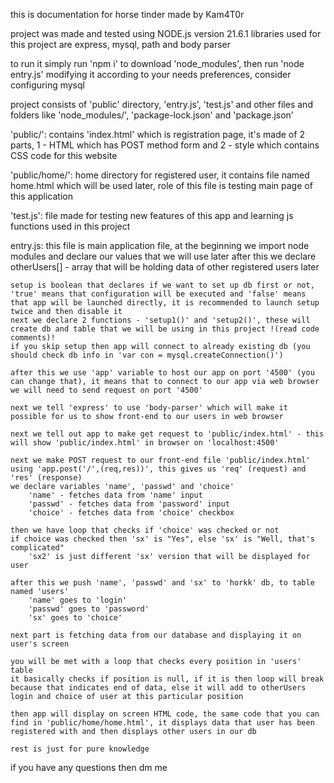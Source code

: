 this is documentation for horse tinder made by Kam4T0r

project was made and tested using NODE.js version 21.6.1
libraries used for this project are express, mysql, path and body parser

to run it simply run 'npm i' to download 'node_modules', then run 'node entry.js' modifying it according to your needs preferences, consider configuring mysql

project consists of 'public' directory, 'entry.js', 'test.js' and other files and folders like 'node_modules/', 'package-lock.json' and 'package.json'

'public/':
    contains 'index.html' which is registration page, it's made of 2 parts, 1 - HTML which has POST method form and 2 - style which contains CSS code for this website

'public/home/':
    home directory for registered user, it contains file named home.html which will be used later, role of this file is testing main page of this application

'test.js':
    file made for testing new features of this app and learning js functions used in this project

entry.js:
    this file is main application file, at the beginning we import node modules and declare our values that we will use later
    after this we declare otherUsers[] - array that will be holding data of other registered users later

    setup is boolean that declares if we want to set up db first or not, 'true' means that configuration will be executed and 'false' means that app will be launched directly, it is recommended to launch setup twice and then disable it
    next we declare 2 functions - 'setup1()' and 'setup2()', these will create db and table that we will be using in this project !(read code comments)!
    if you skip setup then app will connect to already existing db (you should check db info in 'var con = mysql.createConnection()')

    after this we use 'app' variable to host our app on port '4500' (you can change that), it means that to connect to our app via web browser we will need to send request on port '4500'

    next we tell 'express' to use 'body-parser' which will make it possible for us to show front-end to our users in web browser

    next we tell out app to make get request to 'public/index.html' - this will show 'public/index.html' in browser on 'localhost:4500'

    next we make POST request to our front-end file 'public/index.html' using 'app.post('/',(req,res))', this gives us 'req' (request) and 'res' (response)
    we declare variables 'name', 'passwd' and 'choice'
        'name' - fetches data from 'name' input
        'passwd' - fetches data from 'password' input
        'choice' - fetches data from 'choice' checkbox 
    
    then we have loop that checks if 'choice' was checked or not
    if choice was checked then 'sx' is "Yes", else 'sx' is "Well, that's complicated"
        'sx2' is just different 'sx' version that will be displayed for user
    
    after this we push 'name', 'passwd' and 'sx' to 'horkk' db, to table named 'users'
        'name' goes to 'login'
        'passwd' goes to 'password'
        'sx' goes to 'choice'
    
    next part is fetching data from our database and displaying it on user's screen
    
    you will be met with a loop that checks every position in 'users' table
    it basically checks if position is null, if it is then loop will break because that indicates end of data, else it will add to otherUsers login and choice of user at this particular position

    then app will display on screen HTML code, the same code that you can find in 'public/home/home.html', it displays data that user has been registered with and then displays other users in our db

    rest is just for pure knowledge

if you have any questions then dm me